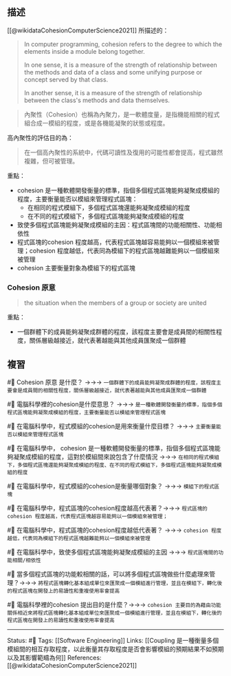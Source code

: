




## 描述
[[@wikidataCohesionComputerScience2021]] 所描述的：
> In computer programming, cohesion refers to the degree to which the elements inside a module belong together.
> 
> In one sense, it is a measure of the strength of relationship between the methods and data of a class and some unifying purpose or concept served by that class.
> 
> In another sense, it is a measure of the strength of relationship between the class's methods and data themselves.


> 內聚性（Cohesion）也稱為內聚力，是一軟體度量，是指機能相關的程式組合成一模組的程度，或是各機能凝聚的狀態或程度。

高內聚性的評估目的為：
> 在一個高內聚性的系統中，代碼可讀性及復用的可能性都會提高，程式雖然複雜，但可被管理。


重點：
- cohesion 是一種軟體開發衡量的標準，指個多個程式區塊能夠凝聚成模組的程度，主要衡量能否以模組來管理程式區塊：
	- 在相同的程式模組下，多個程式區塊還能夠凝聚成模組的程度
	- 在不同的程式模組下，多個程式區塊能夠凝聚成模組的程度
- 致使多個程式區塊能夠凝聚成模組的主因：程式區塊間的功能相關性、功能相依性
- 程式區塊的cohesion 程度越高，代表程式區塊越容易能夠以一個模組來被管理；cohesion 程度越低，代表同為模組下的程式區塊越難能夠以一個模組來被管理
- cohesion 主要衡量對象為模組下的程式區塊



### Cohesion 原意

> the situation when the members of a group or society are united

重點：
- 一個群體下的成員能夠凝聚成群體的程度，該程度主要會是成員間的相關性程度，關係層級越接近，就代表著越能與其他成員匯聚成一個群體

## 複習
#🧠 Cohesion 原意 是什麼？ ->->-> `一個群體下的成員能夠凝聚成群體的程度，該程度主要會是成員間的相關性程度，關係層級越接近，就代表著越能與其他成員匯聚成一個群體`
<!--SR:!2023-01-08,106,250-->


#🧠 電腦科學裡的cohesion是什麼意思？ ->->-> `是一種軟體開發衡量的標準，指個多個程式區塊能夠凝聚成模組的程度，主要衡量能否以模組來管理程式區塊`
<!--SR:!2023-01-17,96,248-->

#🧠 在電腦科學中，程式模組的cohesion是用來衡量什麼目標？ ->->-> `主要衡量能否以模組來管理程式區塊`
<!--SR:!2023-02-04,107,248-->

#🧠 在電腦科學中， cohesion 是一種軟體開發衡量的標準，指個多個程式區塊能夠凝聚成模組的程度，這對於模組間來說包含了什麼情況 ->->-> `在相同的程式模組下，多個程式區塊還能夠凝聚成模組的程度、在不同的程式模組下，多個程式區塊能夠凝聚成模組的程度`
<!--SR:!2022-10-26,2,248-->


#🧠  在電腦科學中，程式模組的cohesion是衡量哪個對象？ ->->-> `模組下的程式區塊`
<!--SR:!2023-01-10,92,248-->

#🧠 在電腦科學中，程式區塊的cohesion程度越高代表著？->->-> `程式區塊的cohesion 程度越高，代表程式區塊越容易能夠以一個模組來被管理；`
<!--SR:!2022-12-24,83,248-->

#🧠 在電腦科學中，程式區塊的cohesion程度越低代表著？ ->->-> `cohesion 程度越低，代表同為模組下的程式區塊越難能夠以一個模組來被管理`
<!--SR:!2022-12-24,82,248-->


#🧠 在電腦科學中，致使多個程式區塊能夠凝聚成模組的主因 ->->-> `程式區塊間的功能相關/相依性`
<!--SR:!2023-02-10,111,248-->

#🧠 當多個程式區塊的功能較相關的話，可以將多個程式區塊做些什麼處理來管理？->->-> `將程式區塊轉化基本組成單位來匯聚成一個模組進行管理，並且在模組下，轉化後的程式區塊在開發上的易讀性和重複使用率會提高`
<!--SR:!2022-11-29,76,230-->

#🧠 電腦科學裡的cohesion 提出目的是什麼？->->-> `cohesion 主要目的為藉由功能關係相近來將程式區塊轉化基本組成單位來匯聚成一個模組進行管理，並且在模組下，轉化後的程式區塊在開發上的易讀性和重複使用率會提高`
<!--SR:!2022-12-23,95,250-->

---
Status: #🌱 
Tags:
[[Software Engineering]]
Links:
[[Coupling 是一種衡量多個模組間的相互存取程度，以此衡量其存取程度是否會影響模組的預期結果不如預期以及其影響範疇為何]]
References:
[[@wikidataCohesionComputerScience2021]]